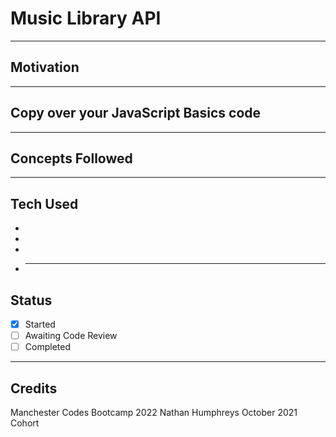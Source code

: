 # Music Library API

---

## Motivation

---

## Copy over your JavaScript Basics code

---

## Concepts Followed

---

## Tech Used

-
-
-
- ***

## Status

- [x] Started
- [ ] Awaiting Code Review
- [ ] Completed

---

## Credits

Manchester Codes Bootcamp 2022
Nathan Humphreys October 2021 Cohort
